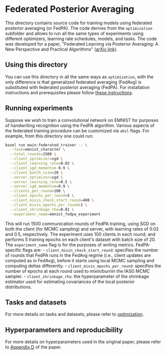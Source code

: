 # Federated Posterior Averaging

This directory contains source code for training models using federated
posterior averaging (or FedPA). The code derives from the `optimization`
subfolder and allows to run all the same types of experiments using different
optimizers, learning rate schedules, models, and tasks. The code was developed
for a paper, "Federated Learning via Posterior Averaging: A New Perspective and
Practical Algorithms" ([arXiv link](https://arxiv.org/abs/2010.05273)).

## Using this directory

You can use this directory in all the same ways as `optimization`, with the only
difference is that generalized federated averaging (FedAvg) is substituted with
federated posterior averaging (FedPA). For installation instructions and
prerequisites please follow
[these instructions](../optimization#using-this-directory).

## Running experiments

Suppose we wish to train a convolutional network on EMNIST for purposes of
handwriting recognition using the FedPA algorithm. Various aspects of the
federated training procedure can be customized via `absl` flags. For example,
from this directory one could run:

```bash
bazel run main:federated_trainer -- \
  --task=emnist_character \
  --total_rounds=1500 \
  --client_optimizer=sgd \
  --client_learning_rate=0.02 \
  --client_sgd_momentum 0.9 \
  --client_batch_size=20 \
  --server_optimizer=sgd \
  --server_learning_rate=0.5 \
  --server_sgd_momentum=0.9 \
  --clients_per_round=100 \
  --client_epochs_per_round=5 \
  --client_mixin_check_start_round=400 \
  --client_mixin_epochs_per_round=1 \
  --client_shrinkage_rho=0.01 \
  --experiment_name=emnist_fedpa_experiment
```

This will run 1500 communication rounds of FedPA training, using SGD on both the
client (for MCMC sampling) and server, with learning rates of 0.02 and 0.5,
respectively. The experiment uses 100 clients in each round, and performs 5
training epochs on each client's dataset with batch size of 20. The
`experiment_name` flag is for the purposes of writing metrics. FedPA-specific
flags are: - `client_mixin_check_start_round`: specifies the number of rounds
that FedPA runs in the FedAvg regime (i.e., client updates are computed as in
FedAvg), before it starts using local MCMC sampling and computing deltas
differently. - `client_mixin_epochs_per_round`: specifies the number of epochs
at each round used to mixin/burnin the IASG MCMC sampler. -
`client_shrinkage_rho`: the hyperparameter of the shrinkage estimator used for
estimating covariances of the local posterior distributions.

## Tasks and datasets

For more details on tasks and datasets, please refer to
[optimization](../optimization#task-and-dataset-summary).

## Hyperparameters and reproducibility

For more details on hyperparameters used in the original paper, please refer to
[Appendix D](https://arxiv.org/pdf/2010.05273.pdf#page=19) of the paper.
